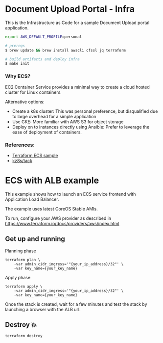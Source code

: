 # Document Upload Portal - Infra

This is the Infrastructure as Code for a sample Document Upload portal
application.






















```bash
export AWS_DEFAULT_PROFILE=personal
```

```bash
# prereqs
$ brew update && brew install awscli cfssl jq terraform

# build artifacts and deploy infra
$ make init
```







### Why ECS?

EC2 Container Service provides a minimal way to create a cloud hosted cluster
for Linux containers.

Alternative options:

- Create a k8s cluster: This was personal preference, but disqualified due to large overhead for a simple application
- Use GKE: More familiar with AWS S3 for object storage
- Deploy on to instances directly using Ansible: Prefer to leverage the ease of deployment of containers.

### References:

- [Terraform ECS sample](https://github.com/hashicorp/terraform/tree/master/examples/aws-ecs-alb)
- [kz8s/tack](https://github.com/kz8s/tack)







# ECS with ALB example

This example shows how to launch an ECS service frontend with Application Load Balancer.

The example uses latest CoreOS Stable AMIs.

To run, configure your AWS provider as described in https://www.terraform.io/docs/providers/aws/index.html

## Get up and running

Planning phase

```
terraform plan \
	-var admin_cidr_ingress='"{your_ip_address}/32"' \
	-var key_name={your_key_name}
```

Apply phase

```
terraform apply \
	-var admin_cidr_ingress='"{your_ip_address}/32"' \
	-var key_name={your_key_name}
```

Once the stack is created, wait for a few minutes and test the stack by launching a browser with the ALB url.

## Destroy :boom:

```
terraform destroy
```
